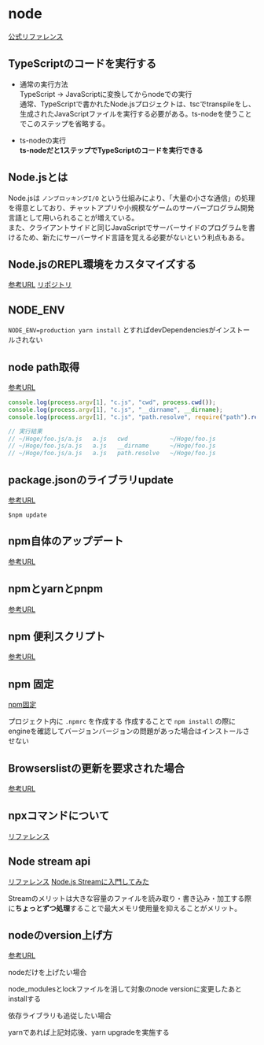 # node

[公式リファレンス](https://nodejs.org/api/documentation.html)

## TypeScriptのコードを実行する

- 通常の実行方法  
TypeScript → JavaScriptに変換してからnodeでの実行  
通常、TypeScriptで書かれたNode.jsプロジェクトは、tscでtranspileをし、生成されたJavaScriptファイルを実行する必要がある。ts-nodeを使うことでこのステップを省略する。

- ts-nodeの実行  
**ts-nodeだと1ステップでTypeScriptのコードを実行できる**

## Node.jsとは

Node.jsは `ノンブロッキングI/O` という仕組みにより、「大量の小さな通信」の処理を得意としており、チャットアプリや小規模なゲームのサーバープログラム開発言語として用いられることが増えている。  
また、クライアントサイドと同じJavaScriptでサーバーサイドのプログラムを書けるため、新たにサーバーサイド言語を覚える必要がないという利点もある。

## Node.jsのREPL環境をカスタマイズする

[参考URL](https://kazamori.jp/blogs/2021/07/20/customize-node-repl/)
[リポジトリ](https://github.com/kazamori/typeorm-performance-issues-sample)

## NODE_ENV

`NODE_ENV=production yarn install` とすればdevDependenciesがインストールされない

## node path取得

[参考URL](https://zenn.dev/ignorant_kenji/articles/25280934f2c50b0c13ff)

```js
console.log(process.argv[1], "c.js", "cwd", process.cwd());
console.log(process.argv[1], "c.js", "__dirname", __dirname);
console.log(process.argv[1], "c.js", "path.resolve", require("path").resolve(""));

// 実行結果
// ~/Hoge/foo.js/a.js   a.js   cwd            ~/Hoge/foo.js
// ~/Hoge/foo.js/a.js   a.js   __dirname      ~/Hoge/foo.js
// ~/Hoge/foo.js/a.js   a.js   path.resolve   ~/Hoge/foo.js
```

## package.jsonのライブラリupdate

[参考URL](https://qiita.com/sugurutakahashi12345/items/df736ddaf65c244e1b4f)

`$npm update`

## npm自体のアップデート

[参考URL](https://qiita.com/n0bisuke/items/b2704b6ebb84f21c03c1)

## npmとyarnとpnpm

[参考URL](https://zenn.dev/hibikine/articles/27621a7f95e761#discuss)

## npm 便利スクリプト

[参考URL](https://qiita.com/mysticatea/items/12bb6579b9155fd74586)

## npm 固定

[npm固定](https://qiita.com/hirorock/items/3a98a43f38aec39aab4f)

プロジェクト内に `.npmrc` を作成する
作成することで `npm install` の際にengineを確認してバージョンバージョンの問題があった場合はインストールさせない

## Browserslistの更新を要求された場合

[参考URL](https://dev.classmethod.jp/articles/asked-to-update-the-browserslist-when-building-react-app/)

## npxコマンドについて

[リファレンス](https://www.npmjs.com/package/create-nx-workspace)

## Node stream api

[リファレンス](https://nodejs.org/api/stream.html)
[Node.js Streamに入門してみた](https://dev.classmethod.jp/articles/node-js-stream-newbie/)

Streamのメリットは大きな容量のファイルを読み取り・書き込み・加工する際に**ちょっとずつ処理**することで最大メモリ使用量を抑えることがメリット。

## nodeのversion上げ方

[参考URL](https://zenn.dev/ymmt1089/articles/20221120_node_16to18)

nodeだけを上げたい場合

node_modulesとlockファイルを消して対象のnode versionに変更したあとinstallする

依存ライブラリも追従したい場合

yarnであれば上記対応後、yarn upgradeを実施する
